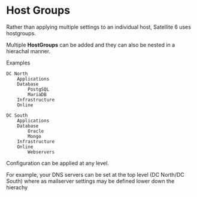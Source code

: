 # Host Groups

Rather than applying multiple settings to an individual host, Satellite 6 uses hostgroups.

Multiple **HostGroups** can be added and they can also be nested in a hierachal manner.

Examples
```
DC North
    Applications
    Database
        PostgSQL
        MariaDB
    Infrastructure
    Online

DC South
    Applications
    Database
        Oracle
        Mongo
    Infrastructure
    Online
        Webservers
```

Configuration can be applied at any level.

For example, your DNS servers can be set at the top level (DC North/DC South) where as mailserver settings may be defined lower down the hierachy
